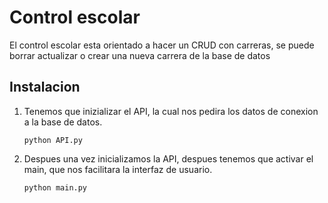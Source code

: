 # Control escolar

El control escolar esta orientado a hacer un CRUD con carreras, se puede borrar
actualizar o crear una nueva carrera de la base de datos

## Instalacion 

1. Tenemos que inizializar el API, la cual nos pedira los datos de conexion a la base de datos.
    ```
    python API.py
    ```

2. Despues una vez inicializamos la API, despues tenemos que activar el main, que nos facilitara la interfaz de usuario.

    ```
    python main.py
    ```

